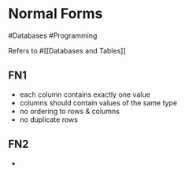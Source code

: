# Normal Forms

#Databases #Programming

Refers to #[[Databases and Tables]]

## FN1

- each column contains exactly one value
- columns should contain values of the same type
- no ordering to rows & columns
- no duplicate rows

## FN2

-
